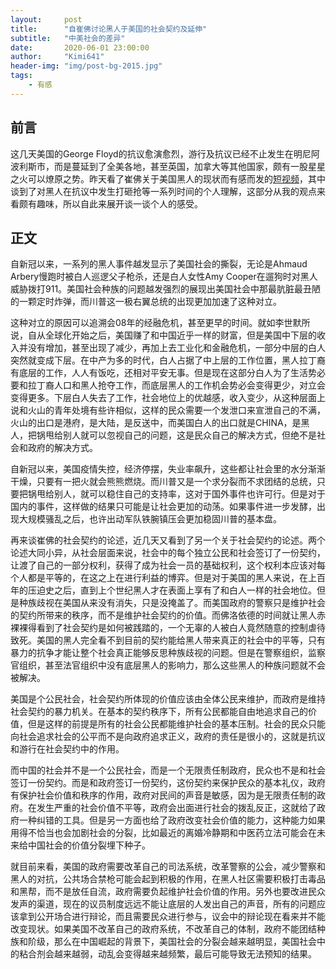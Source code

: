 ```yaml
---
layout:     post
title:      "自崔佛讨论黑人于美国的社会契约及延伸"
subtitle:   "中美社会的差异"
date:       2020-06-01 23:00:00
author:     "Kimi641"
header-img: "img/post-bg-2015.jpg"
tags:
    - 有感
---
```

## 前言
这几天美国的George Floyd的抗议愈演愈烈，游行及抗议已经不止发生在明尼阿波利斯市，而是蔓延到了全美各地，甚至英国，加拿大等其他国家，颇有一股星星之火可以燎原之势。昨天看了崔佛关于美国黑人的现状而有感而发的[短视频](https://youtu.be/v4amCfVbA_c)，其中谈到了对黑人在抗议中发生打砸抢等一系列时间的个人理解，这部分从我的观点来看颇有趣味，所以自此来展开谈一谈个人的感受。

## 正文
自新冠以来，一系列的黑人事件越发显示了美国社会的撕裂，无论是Ahmaud Arbery慢跑时被白人巡逻父子枪杀，还是白人女性Amy Cooper在遛狗时对黑人威胁拨打911。美国社会种族的问题越发强烈的展现出美国社会中那最肮脏最丑陋的一颗定时炸弹，而川普这一极右翼总统的出现更加加速了这种对立。  

这种对立的原因可以追溯会08年的经融危机，甚至更早的时间。就如李世默所说，自从全球化开始之后，美国赚了和中国近乎一样的财富，但是美国中下层的收入并没有增加，甚至出现了减少，再加上去工业化和金融危机，一部分中层的白人突然就变成下层。在中产为多的时代，白人占据了中上层的工作位置，黑人拉丁裔有底层的工作，人人有饭吃，还相对平安无事。但是现在这部分白人为了生活势必要和拉丁裔人口和黑人抢夺工作，而底层黑人的工作机会势必会变得更少，对立会变得更多。下层白人失去了工作，社会地位上的优越感，收入变少，从这种层面上说和火山的青年处境有些许相似，这样的民众需要一个发泄口来宣泄自己的不满，火山的出口是港府，是大陆，是反送中，而美国白人的出口就是CHINA，是黑人，把锅甩给别人就可以忽视自己的问题，这是民众自己的解决方式，但绝不是社会和政府的解决方式。  

自新冠以来，美国疫情失控，经济停摆，失业率飙升，这些都让社会里的水分渐渐干燥，只要有一把火就会熊熊燃烧。而川普又是一个求分裂而不求团结的总统，只要把锅甩给别人，就可以稳住自己的支持率，这对于国外事件也许可行。但是对于国内的事件，这样做的结果只可能是让社会更加的动荡。如果事件进一步发酵，出现大规模骚乱之后，也许出动军队铁腕镇压会更加稳固川普的基本盘。  

再来谈崔佛的社会契约的论述，近几天又看到了另一个关于社会契约的论述。两个论述大同小异，从社会层面来说，社会中的每个独立公民和社会签订了一份契约，让渡了自己的一部分权利，获得了成为社会一员的基础权利，这个权利本应该对每个人都是平等的，在这之上在进行利益的博弈。但是对于美国的黑人来说，在上百年的压迫史之后，直到上个世纪黑人才在表面上享有了和白人一样的社会地位。但是种族歧视在美国从来没有消失，只是没掩盖了。而美国政府的警察只是维护社会的契约所带来的秩序，而不是维护社会契约的价值。而佛洛依德的时间就让黑人赤裸裸得看到了社会契约是如何被践踏的，一个无辜的人被白人竟然随意的控制虐待致死。美国的黑人完全看不到目前的契约能给黑人带来真正的社会中的平等，只有暴力的抗争才能让整个社会真正能够反思种族歧视的问题。但是在警察组织，监察官组织，甚至法官组织中没有底层黑人的影响力，那么这些黑人的种族问题就不会被解决。  

美国是个公民社会，社会契约所体现的价值应该由全体公民来维护，而政府是维持社会契约的暴力机关。在基本的契约秩序下，所有公民都能自由地追求自己的价值，但是这样的前提是所有的社会公民都能维护社会的基本压制。社会的民众只能向社会追求社会的公平而不是向政府追求正义，政府的责任是很小的，这就是抗议和游行在社会契约中的作用。  

而中国的社会并不是一个公民社会，而是一个无限责任制政府，民众也不是和社会签订一份契约。而是和政府签订一份契约，这份契约来保护民众的基本礼仪，政府有保护社会价值和秩序的作用，政府对民间的声音是敏感，因为是无限责任制的政府。在发生严重的社会价值不平等，政府会出面进行社会的拨乱反正，这就给了政府一种纠错的工具。但是另一方面也给了政府改变社会价值的能力，这种能力如果用得不恰当也会加剧社会的分裂，比如最近的离婚冷静期和中医药立法可能会在未来给中国社会的价值分裂埋下种子。  

就目前来看，美国的政府需要改革自己的司法系统，改革警察的公会，减少警察和黑人的对抗，公共场合禁枪可能会起到积极的作用，在黑人社区需要积极打击毒品和黑帮，而不是放任自流，政府需要负起维护社会价值的作用。另外也要改进民众发声的渠道，现在的议员制度远远不能让底层的人发出自己的声音，所有的问题应该拿到公开场合进行辩论，而且需要民众进行参与，议会中的辩论现在看来并不能改变现状。如果美国不改革自己的政府系统，不改革自己的体制，政府不能团结种族和阶级，那么在中国崛起的背景下，美国社会的分裂会越来越明显，美国社会中的粘合剂会越来越弱，动乱会变得越来越频繁，最后可能导致无法预知的结果。